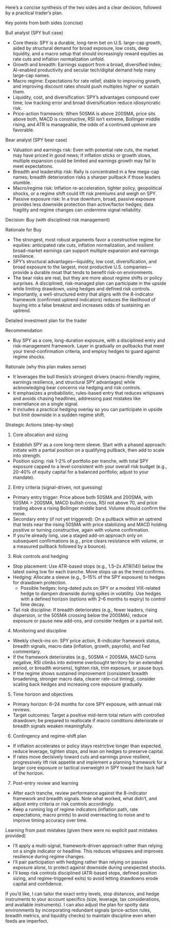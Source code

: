 Here’s a concise synthesis of the two sides and a clear decision, followed by a practical trader’s plan.

Key points from both sides (concise)

Bull analyst (SPY bull case)
- Core thesis: SPY is a durable, long-term bet on U.S. large-cap growth, aided by structural demand for broad exposure, low costs, deep liquidity, and a macro setup that should increasingly reward equities as rate cuts and inflation normalization unfold.
- Growth and breadth: Earnings support from a broad, diversified index; AI-enabled productivity and secular tech/digital demand help many large-cap names.
- Macro regime: Expectations for rate relief, stable to improving growth, and improving discount rates should push multiples higher or sustain them.
- Liquidity, cost, and diversification: SPY’s advantages compound over time; low tracking error and broad diversification reduce idiosyncratic risk.
- Price-action framework: When 50SMA is above 200SMA, price sits above both, MACD is constructive, RSI isn’t extreme, Bollinger middle rising, and ATR is manageable, the odds of a continued upmove are favorable.

Bear analyst (SPY bear case)
- Valuation and earnings risk: Even with potential rate cuts, the market may have priced in good news; if inflation sticks or growth slows, multiple expansion could be limited and earnings growth may fail to meet expectations.
- Breadth and leadership risk: Rally is concentrated in a few mega-cap names; breadth deterioration risks a sharper pullback if those leaders stumble.
- Macro/regime risk: Inflation re-acceleration, tighter policy, geopolitical shocks, or a regime shift could lift risk premiums and weigh on SPY.
- Passive exposure risk: In a true downturn, broad, passive exposure provides less downside protection than active/factor hedges; data fragility and regime changes can undermine signal reliability.

Decision: Buy (with disciplined risk management)

Rationale for Buy
- The strongest, most robust arguments favor a constructive regime for equities: anticipated rate cuts, inflation normalization, and resilient broad-market earnings can support multiple expansion and earnings resilience.
- SPY’s structural advantages—liquidity, low cost, diversification, and broad exposure to the largest, most productive U.S. companies—provide a durable moat that tends to benefit risk-on environments.
- The bear risks are real, but they are more about regime shifts or policy surprises. A disciplined, risk-managed plan can participate in the upside while limiting drawdown, using hedges and defined risk controls.
- Importantly, a well-structured entry that aligns with the 8-indicator framework (confirmed uptrend indicators) reduces the likelihood of buying into a false breakout and increases odds of sustaining an uptrend.

Detailed investment plan for the trader

Recommendation
- Buy SPY as a core, long-duration exposure, with a disciplined entry and risk-management framework. Layer in gradually on pullbacks that meet your trend-confirmation criteria, and employ hedges to guard against regime shocks.

Rationale (why this plan makes sense)
- It leverages the bull thesis’s strongest drivers (macro-friendly regime, earnings resilience, and structural SPY advantages) while acknowledging bear concerns via hedging and risk controls.
- It emphasizes a probabilistic, rules-based entry that reduces whipsaws and avoids chasing headlines, addressing past mistakes like overreliance on a single signal.
- It includes a practical hedging overlay so you can participate in upside but limit downside in a sudden regime shift.

Strategic Actions (step-by-step)
1) Core allocation and sizing
- Establish SPY as a core long-term sleeve. Start with a phased approach: initiate with a partial position on a qualifying pullback, then add to scale into strength.
- Position sizing: risk 1-2% of portfolio per tranche, with total SPY exposure capped to a level consistent with your overall risk budget (e.g., 20-40% of equity capital for a balanced portfolio; adjust to your mandate).

2) Entry criteria (signal-driven, not guessing)
- Primary entry trigger: Price above both 50SMA and 200SMA, with 50SMA > 200SMA, MACD bullish cross, RSI not above 70, and price trading above a rising Bollinger middle band. Volume should confirm the move.
- Secondary entry (if not yet triggered): On a pullback within an uptrend that tests near the rising 50SMA with price stabilizing and MACD holding positive or turning constructive, again with volume confirmation.
- If you’re already long, use a staged add-on approach only on subsequent confirmations (e.g., price clears resistance with volume, or a measured pullback followed by a bounce).

3) Risk controls and hedging
- Stop placement: Use ATR-based stops (e.g., 1.5–2x ATR(14)) below the latest swing low for each tranche. Move stops up as the trend confirms.
- Hedging: Allocate a sleeve (e.g., 5–15% of the SPY exposure) to hedges for drawdown protection.
  - Possible hedges: long-dated puts on SPY or a modest VIX-related hedge to dampen downside during spikes in volatility. Use hedges with a defined horizon (options with 2–6 months to expiry) to control time decay.
- Tail risk discipline: If breadth deteriorates (e.g., fewer leaders, rising dispersion, or the 50SMA crossing below the 200SMA), reduce exposure or pause new add-ons, and consider hedges or a partial exit.

4) Monitoring and discipline
- Weekly check-ins on: SPY price action, 8-indicator framework status, breadth signals, macro data (inflation, growth, payrolls), and Fed commentary.
- If the framework deteriorates (e.g., 50SMA < 200SMA, MACD turns negative, RSI climbs into extreme overbought territory for an extended period, or breadth worsens), tighten risk, trim exposure, or pause buys.
- If the regime shows sustained improvement (consistent breadth broadening, stronger macro data, clearer rate-cut timing), consider scaling back hedges and increasing core exposure gradually.

5) Time horizon and objectives
- Primary horizon: 6–24 months for core SPY exposure, with annual risk reviews.
- Target outcomes: Target a positive mid-term total return with controlled drawdown; be prepared to reallocate if macro conditions deteriorate or breadth signals weaken meaningfully.

6) Contingency and regime-shift plan
- If inflation accelerates or policy stays restrictive longer than expected, reduce leverage, tighten stops, and lean on hedges to preserve capital.
- If rates move decisively toward cuts and earnings prove resilient, progressively lift risk appetite and implement a planning framework for a larger core exposure or tactical overweight in SPY toward the back half of the horizon.

7) Post-entry review and learning
- After each tranche, review performance against the 8-indicator framework and breadth signals. Note what worked, what didn’t, and adjust entry criteria or risk controls accordingly.
- Keep a running log of regime indicators (inflation path, rate expectations, macro prints) to avoid overreacting to noise and to improve timing accuracy over time.

Learning from past mistakes (given there were no explicit past mistakes provided)
- I’ll apply a multi-signal, framework-driven approach rather than relying on a single indicator or headline. This reduces whipsaws and improves resilience during regime changes.
- I’ll pair participation with hedging rather than relying on passive exposure alone, to protect against downside during unexpected shocks.
- I’ll keep risk controls disciplined (ATR-based stops, defined position sizing, and regime-triggered exits) to avoid letting drawdowns erode capital and confidence.

If you’d like, I can tailor the exact entry levels, stop distances, and hedge instruments to your account specifics (size, leverage, tax considerations, and available instruments). I can also adjust the plan for spotty data environments by incorporating redundant signals (price-action rules, breadth metrics, and liquidity checks) to maintain discipline even when feeds are imperfect.